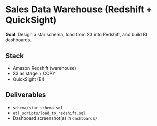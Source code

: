 # Sales Data Warehouse (Redshift + QuickSight)

**Goal**: Design a star schema, load from S3 into Redshift, and build BI dashboards.

## Stack
- Amazon Redshift (warehouse)
- S3 as stage + COPY
- QuickSight (BI)

## Deliverables
- `schema/star_schema.sql`
- `etl_scripts/load_to_redshift.sql`
- Dashboard screenshot(s) in `dashboards/`
